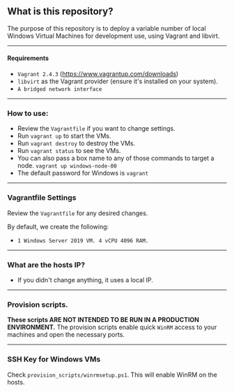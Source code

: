 ## What is this repository?
The purpose of this repository is to deploy a variable number of local Windows Virtual Machines for development use, using Vagrant and libvirt.

---
#### Requirements
- `Vagrant 2.4.3` (https://www.vagrantup.com/downloads)
- `libvirt` as the Vagrant provider (ensure it's installed on your system).
- `A bridged network interface`

---
### How to use:
- Review the `Vagrantfile` if you want to change settings.
- Run `vagrant up` to start the VMs.
- Run `vagrant destroy` to destroy the VMs.
- Run `vagrant status` to see the VMs.
- You can also pass a box name to any of those commands to target a node.
  `vagrant up windows-node-00`
- The default password for Windows is `vagrant`
---
### Vagrantfile Settings
Review the `Vagrantfile` for any desired changes.

By default, we create the following:
- `1 Windows Server 2019 VM. 4 vCPU 4096 RAM.`

---
### What are the hosts IP?
- If you didn't change anything, it uses a local IP.

---
### Provision scripts.
**These scripts ARE NOT INTENDED TO BE RUN IN A PRODUCTION ENVIRONMENT.**
The provision scripts enable quick `WinRM` access to your machines and open the necessary ports.

---
### SSH Key for Windows VMs
Check `provision_scripts/winrmsetup.ps1`. This will enable WinRM on the hosts.
